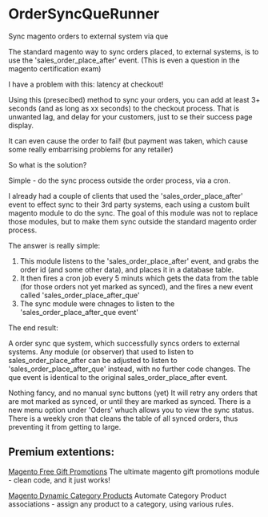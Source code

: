 OrderSyncQueRunner
==================

Sync magento orders to external system via que

The standard magento way to sync orders placed, to external systems, is to use the 'sales_order_place_after' event.
(This is even a question in the magento certification exam)

I have a problem with this: latency at checkout!

Using this (presecibed) method to sync your orders, you can add at least 3+ seconds (and as long as xx seconds) to the checkout process.
That is unwanted lag, and delay for your customers, just to se their success page display.

It can even cause the order to fail! (but payment was taken, which cause some really embarrising problems for any retailer)

So what is the solution?

Simple - do the sync process outside the order process, via a cron.

I already had a couple of clients that used the 'sales_order_place_after' event to effect sync to their 3rd party systems, each using a custom built magento module to do the sync.
The goal of this module was not to replace those modules, but to make them sync outside the standard magento order process.

The answer is really simple:

1. This module listens to the 'sales_order_place_after' event, and grabs the order id (and some other data), and places it in a database table.
2. It then fires a cron job every 5 minuts which gets the data from the table (for those orders not yet marked as synced), and the fires a new event called 'sales_order_place_after_que'
3. The sync module were chnages to listen to the 'sales_order_place_after_que event'

The end result:

A order sync que system, which successfully syncs orders to external systems.
Any module (or observer) that used to listen to sales_order_place_after can be adjusted to listen to 'sales_order_place_after_que' instead, with no further code changes.
The que event is identical to the original sales_order_place_after event.

Nothing fancy, and no manual sync buttons (yet)
It will retry any orders that are mot marked as synced, or until they are marked as synced.
There is a new menu option under 'Oders' whuch allows you to view the sync status.
There is a weekly cron that cleans the table of all synced orders, thus preventing it from getting to large.


Premium extentions:
----------------------
[Magento Free Gift Promotions](http://www.proxiblue.com.au/magento-gift-promotions.html "Magento Free Gift Promotions")
The ultimate magento gift promotions module - clean code, and it just works!

[Magento Dynamic Category Products](http://www.proxiblue.com.au/magento-dynamic-category-products.html "Magento Dynamic Category Products")
Automate Category Product associations - assign any product to a category, using various rules.


 
 

